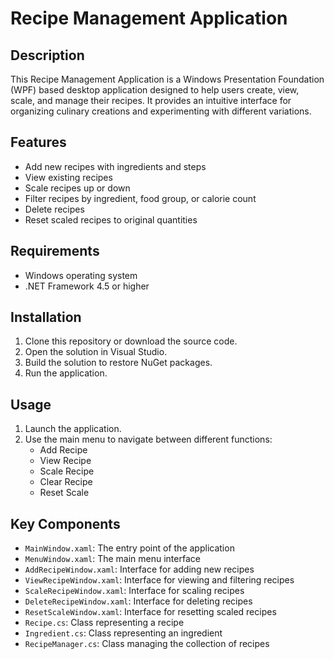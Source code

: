 # Recipe Management Application

## Description
This Recipe Management Application is a Windows Presentation Foundation (WPF) based desktop application designed to help users create, view, scale, and manage their recipes. It provides an intuitive interface for organizing culinary creations and experimenting with different variations.

## Features
- Add new recipes with ingredients and steps
- View existing recipes
- Scale recipes up or down
- Filter recipes by ingredient, food group, or calorie count
- Delete recipes
- Reset scaled recipes to original quantities

## Requirements
- Windows operating system
- .NET Framework 4.5 or higher

## Installation
1. Clone this repository or download the source code.
2. Open the solution in Visual Studio.
3. Build the solution to restore NuGet packages.
4. Run the application.

## Usage
1. Launch the application.
2. Use the main menu to navigate between different functions:
   - Add Recipe
   - View Recipe
   - Scale Recipe
   - Clear Recipe
   - Reset Scale

## Key Components
- `MainWindow.xaml`: The entry point of the application
- `MenuWindow.xaml`: The main menu interface
- `AddRecipeWindow.xaml`: Interface for adding new recipes
- `ViewRecipeWindow.xaml`: Interface for viewing and filtering recipes
- `ScaleRecipeWindow.xaml`: Interface for scaling recipes
- `DeleteRecipeWindow.xaml`: Interface for deleting recipes
- `ResetScaleWindow.xaml`: Interface for resetting scaled recipes
- `Recipe.cs`: Class representing a recipe
- `Ingredient.cs`: Class representing an ingredient
- `RecipeManager.cs`: Class managing the collection of recipes
